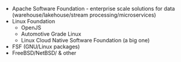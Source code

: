 - Apache Software Foundation - enterprise scale solutions for data (warehouse/lakehouse/stream processing/microservices)
- Linux Foundation
  - OpenJS
  - Automotive Grade Linux
  - Linux Cloud Native Software Foundation (a big one)
- FSF (GNU/Linux packages)
- FreeBSD/NetBSD/ & other

